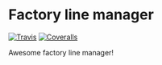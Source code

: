 # Factory line manager
[![Travis][build-badge]][build]
[![Coveralls][coveralls-badge]][coveralls]

Awesome factory line manager!

[build-badge]: https://img.shields.io/travis/evilosa/habrahabr_topic_352282/master.png?style=flat-square
[build]: https://travis-ci.org/evilosa/habrahabr_topic_352282

[coveralls-badge]: https://img.shields.io/coveralls/evilosa/habrahabr_topic_352282/master.png?style=flat-square
[coveralls]: https://coveralls.io/github/evilosa/habrahabr_topic_352282